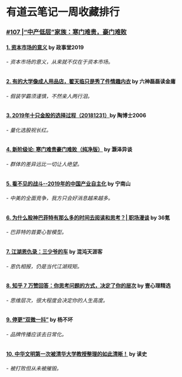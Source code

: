 # 有道云笔记一周收藏排行
### [#107 |“中产低层”家族：寒门难贵，豪门难败 ](https://mp.weixin.qq.com/s/OgwUWjUsLF90tj7BXVgxjg)
#### [1. 资本市场的意义](https://mp.weixin.qq.com/s/2pev-d00HcHjD3G7fvDBog)  by 政事堂2019
###### - 资本市场的意义，从来就不仅在于资本市场。
#### [2. 有的大学像成人用品店，翟天临只是秀了件情趣内衣](https://mp.weixin.qq.com/s/c4DOrAWw8hXB99r0tgHK2Q)  by 六神磊磊读金庸
###### - 假装学霸须谨慎，不然亲人两行泪。

#### [3. 2019年十只金股的选择过程（20181231）](https://mp.weixin.qq.com/s/yEfTISmjvVGmi9Rp0Pskjw)by 陶博士2006
###### - 量化选股祝长红。

#### [4. 新阶级论: 寒门难贵豪门难败（纯净版）](https://mp.weixin.qq.com/s/nBD19HtZtbMeu6PLn1HGSQ) by 灏泽异谈
###### - 群体的差异远比一切让人绝望。

#### [5. 看不见的战斗--2019年的中国产业自主化](https://mp.weixin.qq.com/s/y-MJHOidCyDpZUB1xV_gEg) by 宁南山
###### - 中美的全面竞争，我方只会好消息越来越多。

#### [6. 为什么股神巴菲特有那么多的时间去阅读和思考？| 职场漫谈](https://mp.weixin.qq.com/s/bsXMktN5nT_z73KcfTU-Nw) by 36氪
###### - 巴菲特的首要心智模型。 

#### [7. 江湖恩仇录：三少爷的车](https://mp.weixin.qq.com/s/H9pQtgakiOoibFEZ1sgDzw) by 混沌天涯客
###### - 恩仇相报，仍是当代江湖规矩。

#### [8. 知乎 7 万赞回答：你思考问题的方式，决定了你的层次](https://mp.weixin.qq.com/s/sTV6QQdsQGUGULa1YMBwNA)   by 壹心理精选
###### - 思维层次，很大程度会决定你的人生高度。

#### [9. 停更“双微一抖”](https://mp.weixin.qq.com/s/ly5v-0b7B70GxG-ghsZX5A) by 杨不坏
###### -  品牌传播应该去日常化。

#### [10. 中华文明第一次被清华大学教授整理的如此清晰！](https://mp.weixin.qq.com/s/ylKA6YP5Ru7JmpINk4atdA)   by 读史
###### - 被打败但从未被摧毁。